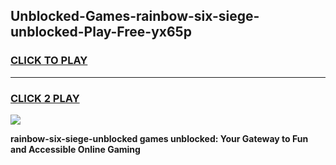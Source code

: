 
## Unblocked-Games-rainbow-six-siege-unblocked-Play-Free-yx65p
<h3>
<a href="https://premium76.site?title=rainbow-six-siege-unblocked&ref=10A">CLICK TO PLAY</a></h3>
<hr>

<h3>
<a href="https://premium76.site?title=rainbow-six-siege-unblocked&ref=10A">CLICK 2 PLAY</a>
  
</h3>

<a href="https://premium76.site?title=rainbow-six-siege-unblocked&ref=10A"><img src="https://clearcache.store/games.png"></a>


**rainbow-six-siege-unblocked games unblocked: Your Gateway to Fun and Accessible Online Gaming**
